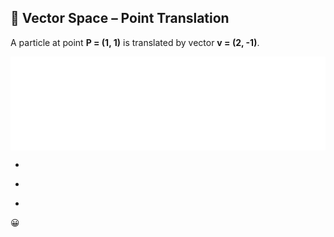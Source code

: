 ## 🧮 Vector Space – Point Translation

A particle at point **P = (1, 1)** is translated by vector **v = (2, -1)**.

<iframe src="Excercise/Vector_Spaces_1.html" 
    width="100%" 
    style="border:none;"></iframe>

*

-

+


😀
